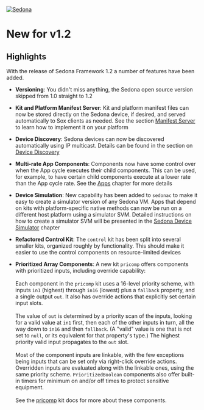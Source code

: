 <!--
[//]: # (Copyright &#169; 2008 Tridium, Inc
  Licensed under the Academic Free License version 3.0

  History:
    21 Aug 08  Brian Frank  Creation
) -->
[![Sedona](../logo.png)](/)
# New for v1.2

## Highlights

With the release of Sedona Framework 1.2 a number of features have been added.

- <b>Versioning</b>:
  You didn't miss anything, the Sedona open source version skipped from 1.0 straight to 1.2

- <b>Kit and Platform Manifest Server</b>:
  Kit and platform manifest files can now be stored directly on the Sedona device, if desired, and served automatically to Sox clients as needed.  See the section [Manifest Server](/deployment/schema#mfServer) to learn how to implement it on your platform

- <b>Device Discovery</b>:
  Sedona devices can now be discovered automatically using IP multicast.  Details can be found in the section on [Device Discovery](/networking/discover)

- <b>Multi-rate App Components</b>:
  Components now have some control over when the App cycle executes their child components. This can be used, for example, to have certain child components execute at a lower rate than the App cycle rate. See the [Apps](/apps/apps#multirate) chapter for more details

- <b>Device Simulation</b>:
  New capability has been added to <code>sedonac</code> to make it easy to create a simulator version of any Sedona VM. Apps that depend on kits with platform-specific native methods can now be run on a different host platform using a simulator SVM. Detailed instructions on how to create a simulator SVM will be presented in the [Sedona Device Simulator](/platforms/deviceSim) chapter

- <b>Refactored Control Kit</b>:
  The <code>control</code> kit has been split into several smaller kits, organized roughly by functionality.  This should make it easier to use the control components on resource-limited devices

- <b>Prioritized Array Components</b>:
  A new kit <code>pricomp</code> offers components with prioritized inputs, including override capability:
  <br/> <br/>
  Each component in the <code>pricomp</code> kit uses a 16-level priority scheme, with inputs <code>in1</code> (highest) through <code>in16</code> (lowest) plus a <code>fallback</code> property, and a single output <code>out</code>. It also has override actions that explicitly set certain input slots.
  <br/> <br/>
  The value of <code>out</code> is determined by a priority scan of the inputs, looking for a valid value at <code>in1</code> first, then each of the other inputs in turn, all the way down to <code>in16</code> and then <code>fallback</code>. (A "valid" value is one that is not set to <code>null</code>, or its equivalent
  for that property's type.) The highest priority valid input propagates to the <code>out</code> slot.
  <br/> <br/>
  Most of the component inputs are linkable, with the few exceptions being inputs that can be set only via right-click override actions. Overridden inputs are evaluated along with the linkable ones, using the same priority scheme. <code>PrioritizedBoolean</code> components also offer built-in timers for minimum on and/or off times to protect sensitive equipment.
  <br/> <br/>
  See the [pricomp](/api/pricomp/index) kit docs for more about these components.
